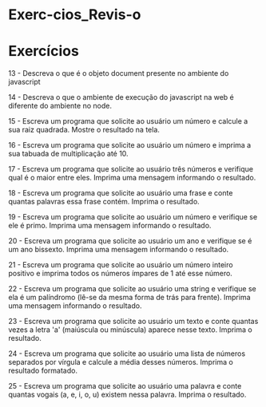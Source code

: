 # Exerc-cios_Revis-o
# Exercícios
13 - Descreva o que é o objeto document presente no ambiente do javascript

14 - Descreva o que o ambiente de execução do javascript na web é diferente do ambiente no node.

15 - Escreva um programa que solicite ao usuário um número e calcule a sua raiz quadrada. Mostre o resultado na tela.

16 - Escreva um programa que solicite ao usuário um número e imprima a sua tabuada de multiplicação até 10.

17 - Escreva um programa que solicite ao usuário três números e verifique qual é o maior entre eles. Imprima uma mensagem informando o resultado.

18 - Escreva um programa que solicite ao usuário uma frase e conte quantas palavras essa frase contém. Imprima o resultado.

19 - Escreva um programa que solicite ao usuário um número e verifique se ele é primo. Imprima uma mensagem informando o resultado.

20 - Escreva um programa que solicite ao usuário um ano e verifique se é um ano bissexto. Imprima uma mensagem informando o resultado.

21 - Escreva um programa que solicite ao usuário um número inteiro positivo e imprima todos os números ímpares de 1 até esse número.

22 - Escreva um programa que solicite ao usuário uma string e verifique se ela é um palíndromo (lê-se da mesma forma de trás para frente). Imprima uma mensagem informando o resultado.

23 - Escreva um programa que solicite ao usuário um texto e conte quantas vezes a letra 'a' (maiúscula ou minúscula) aparece nesse texto. Imprima o resultado.

24 - Escreva um programa que solicite ao usuário uma lista de números separados por vírgula e calcule a média desses números. Imprima o resultado formatado.

25 - Escreva um programa que solicite ao usuário uma palavra e conte quantas vogais (a, e, i, o, u) existem nessa palavra. Imprima o resultado.
